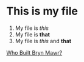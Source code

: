 # This is my file

1. My file is *this*
2. My file is **that**
3. My file is *this* and **that**

[Who Built Bryn Mawr?](https://wbbm.digitalprojects.brynmawr.edu/)
